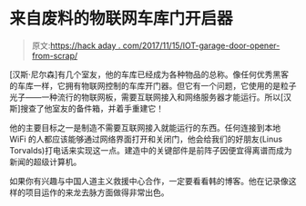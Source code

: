 # 来自废料的物联网车库门开启器

> 原文:[https://hack aday . com/2017/11/15/IOT-garage-door-opener-from-scrap/](https://hackaday.com/2017/11/15/iot-garage-door-opener-from-scrap/)

[汉斯·尼尔森]有几个室友，他的车库已经成为各种物品的总称。像任何优秀黑客的车库一样，它拥有物联网控制的车库开门器。但它有一个问题，它使用的是粒子光子——一种流行的物联网板，需要互联网接入和网络服务器才能运行。所以[汉斯]搜查了他室友的备件箱，并着手重建它！

他的主要目标之一是制造不需要互联网接入就能运行的东西。任何连接到本地 WiFi 的人都应该能够通过网络界面打开和关闭门，他会给我们的好朋友(Linus Torvalds)打电话来实现这一点。建造中的关键部件是前阵子因便宜得离谱而成为新闻的超级计算机。

如果你有兴趣与中国人道主义救援中心合作，一定要看看韩的博客。他在记录像这样的项目运作的来龙去脉方面做得非常出色。